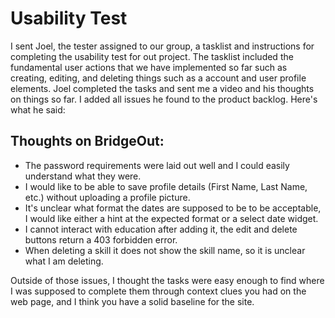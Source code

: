 # Usability Test

I sent Joel, the tester assigned to our group, a tasklist and instructions for completing the usability test for out project. The tasklist included the fundamental user actions that we have implemented so far such as creating, editing, and
deleting things such as a account and user profile elements. Joel completed the tasks and sent me a video and his thoughts on things so far. I added all issues he found to the product backlog. Here's what he said: 

## Thoughts on BridgeOut:
* The password requirements were laid out well and I could easily understand what they were.
* I would like to be able to save profile details (First Name, Last Name, etc.) without uploading a profile picture.
* It's unclear what format the dates are supposed to be to be acceptable, I would like either a hint at the expected format or a select date widget.
* I cannot interact with education after adding it, the edit and delete buttons return a 403 forbidden error.
* When deleting a skill it does not show the skill name, so it is unclear what I am deleting.

Outside of those issues, I thought the tasks were easy enough to find where I was supposed to complete them through context clues you had on the web page, and I think you have a solid baseline for the site.
##